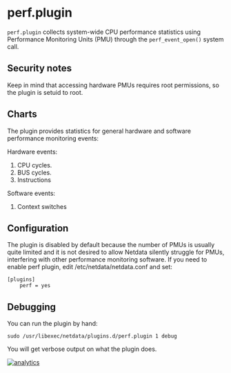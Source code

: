 # perf.plugin

`perf.plugin` collects system-wide CPU performance statistics using Performance Monitoring Units (PMU) through
the `perf_event_open()` system call.

## Security notes

Keep in mind that accessing hardware PMUs requires root permissions, so the plugin is setuid to root.

## Charts

The plugin provides statistics for general hardware and software performance monitoring events:

Hardware events:
1.  CPU cycles.
2.  BUS cycles.
3.  Instructions

Software events:
1.  Context switches

## Configuration

The plugin is disabled by default because the number of PMUs is usually quite limited and it is not desired to
allow Netdata silently struggle for PMUs, interfering with other performance monitoring software. If you need to
enable perf plugin, edit /etc/netdata/netdata.conf and set:

```raw
[plugins]
    perf = yes
```

## Debugging

You can run the plugin by hand:

```raw
sudo /usr/libexec/netdata/plugins.d/perf.plugin 1 debug
```

You will get verbose output on what the plugin does.

[![analytics](https://www.google-analytics.com/collect?v=1&aip=1&t=pageview&_s=1&ds=github&dr=https%3A%2F%2Fgithub.com%2Fnetdata%2Fnetdata&dl=https%3A%2F%2Fmy-netdata.io%2Fgithub%2Fcollectors%2Fperf.plugin%2FREADME&_u=MAC~&cid=5792dfd7-8dc4-476b-af31-da2fdb9f93d2&tid=UA-64295674-3)]()

